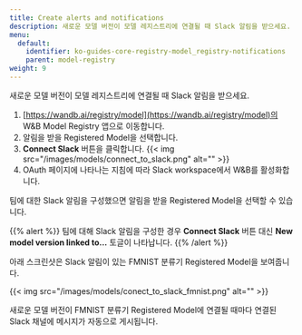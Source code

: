 ```yaml
---
title: Create alerts and notifications
description: 새로운 모델 버전이 모델 레지스트리에 연결될 때 Slack 알림을 받으세요.
menu:
  default:
    identifier: ko-guides-core-registry-model_registry-notifications
    parent: model-registry
weight: 9
---
```


새로운 모델 버전이 모델 레지스트리에 연결될 때 Slack 알림을 받으세요.

1. [https://wandb.ai/registry/model](https://wandb.ai/registry/model)의 W\&B Model Registry 앱으로 이동합니다.
2. 알림을 받을 Registered Model을 선택합니다.
3. **Connect Slack** 버튼을 클릭합니다.
    {{< img src="/images/models/connect_to_slack.png" alt="" >}}
4. OAuth 페이지에 나타나는 지침에 따라 Slack workspace에서 W\&B를 활성화합니다.

팀에 대한 Slack 알림을 구성했으면 알림을 받을 Registered Model을 선택할 수 있습니다.

{{% alert %}}
팀에 대해 Slack 알림을 구성한 경우 **Connect Slack** 버튼 대신 **New model version linked to...** 토글이 나타납니다.
{{% /alert %}}

아래 스크린샷은 Slack 알림이 있는 FMNIST 분류기 Registered Model을 보여줍니다.

{{< img src="/images/models/conect_to_slack_fmnist.png" alt="" >}}

새로운 모델 버전이 FMNIST 분류기 Registered Model에 연결될 때마다 연결된 Slack 채널에 메시지가 자동으로 게시됩니다.
